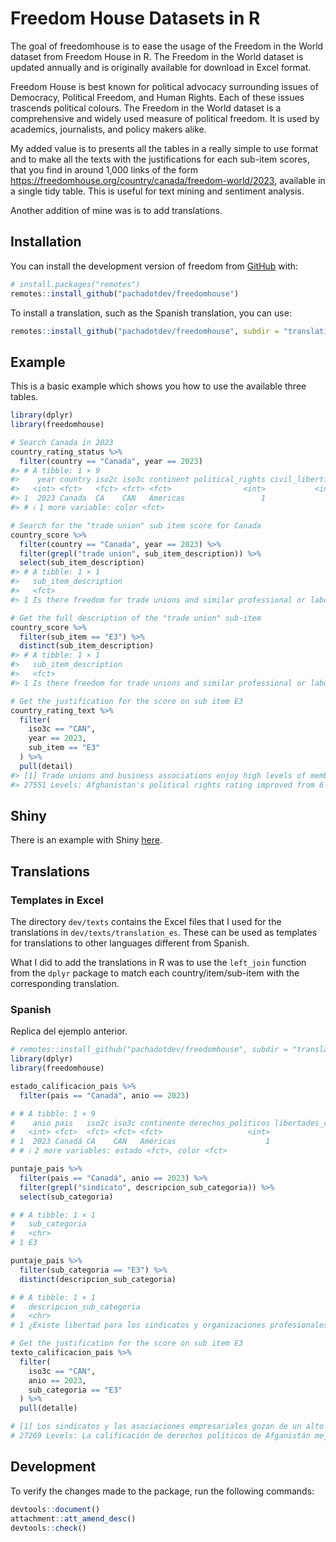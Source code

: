 
<!-- README.md is generated from README.Rmd. Please edit that file -->

# Freedom House Datasets in R

<!-- badges: start -->

<!-- badges: end -->

The goal of freedomhouse is to ease the usage of the Freedom in the
World dataset from Freedom House in R. The Freedom in the World dataset
is updated annually and is originally available for download in Excel
format.

Freedom House is best known for political advocacy surrounding issues of
Democracy, Political Freedom, and Human Rights. Each of these issues
trascends political colours. The Freedom in the World dataset is a
comprehensive and widely used measure of political freedom. It is used
by academics, journalists, and policy makers alike.

My added value is to presents all the tables in a really simple to use
format and to make all the texts with the justifications for each
sub-item scores, that you find in around 1,000 links of the form
<https://freedomhouse.org/country/canada/freedom-world/2023>, available
in a single tidy table. This is useful for text mining and sentiment
analysis.

Another addition of mine was is to add translations.

## Installation

You can install the development version of freedom from
[GitHub](https://github.com/) with:

``` r
# install.packages("remotes")
remotes::install_github("pachadotdev/freedomhouse")
```

To install a translation, such as the Spanish translation, you can use:

``` r
remotes::install_github("pachadotdev/freedomhouse", subdir = "translations/es")
```

## Example

This is a basic example which shows you how to use the available three
tables.

``` r
library(dplyr)
library(freedomhouse)

# Search Canada in 2023
country_rating_status %>%
  filter(country == "Canada", year == 2023)
#> # A tibble: 1 × 9
#>    year country iso2c iso3c continent political_rights civil_liberties status
#>   <int> <fct>   <fct> <fct> <fct>                <int>           <int> <fct> 
#> 1  2023 Canada  CA    CAN   Americas                 1               1 Free  
#> # ℹ 1 more variable: color <fct>

# Search for the "trade union" sub item score for Canada
country_score %>%
  filter(country == "Canada", year == 2023) %>%
  filter(grepl("trade union", sub_item_description)) %>%
  select(sub_item_description)
#> # A tibble: 1 × 1
#>   sub_item_description                                                          
#>   <fct>                                                                         
#> 1 Is there freedom for trade unions and similar professional or labor organizat…

# Get the full description of the "trade union" sub-item
country_score %>%
  filter(sub_item == "E3") %>%
  distinct(sub_item_description)
#> # A tibble: 1 × 1
#>   sub_item_description                                                          
#>   <fct>                                                                         
#> 1 Is there freedom for trade unions and similar professional or labor organizat…

# Get the justification for the score on sub item E3
country_rating_text %>%
  filter(
    iso3c == "CAN",
    year == 2023,
    sub_item == "E3"
  ) %>%
  pull(detail)
#> [1] Trade unions and business associations enjoy high levels of membership and are well organized.
#> 27551 Levels: Afghanistan's political rights rating improved from 6 to 5 due to increased opposition political activity ahead of scheduled elections, as well as modest gains in government transparency. ...
```

## Shiny

There is an example with Shiny
[here](https://github.com/pachadotdev/freedomhouse/tree/main/shiny-demo).

## Translations

### Templates in Excel

The directory `dev/texts` contains the Excel files that I used for the
translations in `dev/texts/translation_es`. These can be used as
templates for translations to other languages different from Spanish.

What I did to add the translations in R was to use the `left_join`
function from the `dplyr` package to match each country/item/sub-item
with the corresponding translation.

### Spanish

Replica del ejemplo anterior.

``` r
# remotes::install_github("pachadotdev/freedomhouse", subdir = "translations/es")
library(dplyr)
library(freedomhouse)

estado_calificacion_pais %>%
  filter(pais == "Canadá", anio == 2023)

# # A tibble: 1 × 9
#    anio pais   iso2c iso3c continente derechos_politicos libertades_civiles
#   <int> <fct>  <fct> <fct> <fct>                   <int>              <int>
# 1  2023 Canadá CA    CAN   Américas                    1                  1
# # ℹ 2 more variables: estado <fct>, color <fct>

puntaje_pais %>%
  filter(pais == "Canadá", anio == 2023) %>%
  filter(grepl("sindicato", descripcion_sub_categoria)) %>%
  select(sub_categoria)

# # A tibble: 1 × 1
#   sub_categoria
#   <chr>        
# 1 E3

puntaje_pais %>%
  filter(sub_categoria == "E3") %>%
  distinct(descripcion_sub_categoria)

# # A tibble: 1 × 1
#   descripcion_sub_categoria                                                     
#   <chr>                                                                         
# 1 ¿Existe libertad para los sindicatos y organizaciones profesionales o laboral…

# Get the justification for the score on sub item E3
texto_calificacion_pais %>%
  filter(
    iso3c == "CAN",
    anio == 2023,
    sub_categoria == "E3"
  ) %>%
  pull(detalle)

# [1] Los sindicatos y las asociaciones empresariales gozan de un alto nivel de afiliación y están bien organizados.
# 27269 Levels: La calificación de derechos políticos de Afganistán mejoró de 6 a 5 debido a una mayor actividad política de la oposición antes de las elecciones programadas, así como a modestos avances en la transparencia del gobierno. ...
```

## Development

To verify the changes made to the package, run the following commands:

``` r
devtools::document()
attachment::att_amend_desc()
devtools::check()
```
